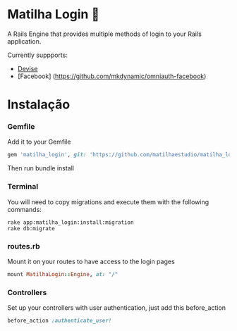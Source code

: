 # Matilha Login :wolf:
A Rails Engine that provides multiple methods of login to your Rails application.

Currently suppports:
 - [Devise](https://github.com/plataformatec/devise)
 - [Facebook] (https://github.com/mkdynamic/omniauth-facebook)

# Instalação
### Gemfile
Add it to your Gemfile
```ruby
gem 'matilha_login', git: 'https://github.com/matilhaestudio/matilha_login.git'
```
Then run bundle install

### Terminal
You will need to copy migrations and execute them with the following commands:

```
rake app:matilha_login:install:migration
rake db:migrate
```

### routes.rb
Mount it on your routes to have access to the login pages
```ruby
mount MatilhaLogin::Engine, at: "/"
```

### Controllers
Set up your controllers with user authentication, just add this before_action
```ruby
before_action :authenticate_user!
```
